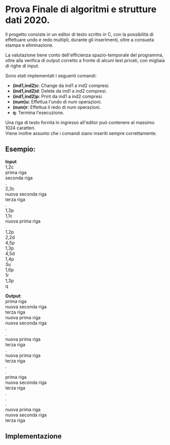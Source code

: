 # Prova Finale di algoritmi e strutture dati 2020.
Il progetto consiste in un editor di testo scritto in C, con la possibilità di effettuare undo e redo multipli, durante gli inserimenti, oltre a consueta stampa e eliminazione.   

La valutazione tiene conto dell'efficienza spazio-temporale del programma, oltre alla verifica di output corretto a fronte di alcuni test privati, con migliaia di righe di input.

Sono stati implementati i seguenti comandi:
  * **(ind1,ind2)c**: Change da ind1 a ind2 compresi.
  * **(ind1,ind2)d**: Delete da ind1 a ind2 compresi.
  * **(ind1,ind2)p**: Print da ind1 a ind2 compresi.
  * **(num)u**: Effettua l'undo di num operazioni.
  * **(num)r**: Effettua il redo di num operazioni.
  * **q**: Termina l'esecuzione.

Una riga di testo fornita in ingresso all'editor puó contenere al massimo 1024 caratteri.  
Viene inoltre assunto che i comandi siano inseriti sempre correttamente.

## Esempio:
**Input**  
1,2c  
prima riga  
seconda riga  
.  
2,3c  
nuova seconda riga  
terza riga  
.  
1,3p  
1,1c  
nuova prima riga  
.  
1,2p  
2,2d  
4,5p  
1,3p  
4,5d  
1,4p  
3u  
1,6p  
1r  
1,3p  
q  

**Output**:  
prima riga  
nuova seconda riga  
terza riga  
nuova prima riga  
nuova seconda riga  
.  
.  
nuova prima riga  
terza riga  
.  
nuova prima riga  
terza riga  
.  
.  
prima riga  
nuova seconda riga  
terza riga  
.  
.  
.  
nuova prima riga  
nuova seconda riga  
terza riga  

## Implementazione

